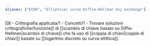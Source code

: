 ```yaml
---
aliases: ["ECDH", "Elliptical curve Diffie-Hellman key exchange"]
---
```


[[8 - Crittografia applicata/1 - Concetti/1 - Trovare soluzioni crittografiche/funzione]] di [[scambio di chiave basato su Diffie-Hellman|scambio di chiave]] che fa uso di [[coppia di chiavi|coppie di chiavi]] basate su [[logaritmo discreto su curva ellittica]].
